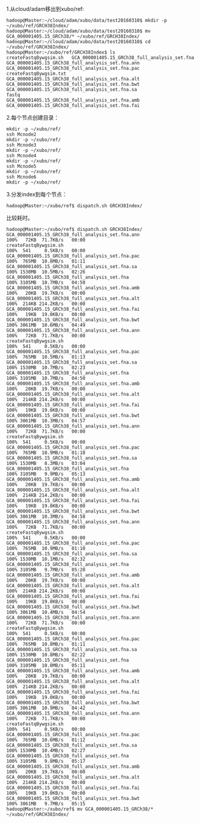 
1.从cloud/adam移出到xubo/ref:

	hadoop@Master:~/cloud/adam/xubo/data/test20160310$ mkdir -p ~/xubo/ref/GRCH38Index/
	hadoop@Master:~/cloud/adam/xubo/data/test20160310$ mv GCA_000001405.15_GRCh38/* ~/xubo/ref/GRCH38Index/
	hadoop@Master:~/cloud/adam/xubo/data/test20160310$ cd ~/xubo/ref/GRCH38Index/
	hadoop@Master:~/xubo/ref/GRCH38Index$ ls
	createFastqBywgsim.sh   GCA_000001405.15_GRCh38_full_analysis_set.fna      GCA_000001405.15_GRCh38_full_analysis_set.fna.ann  GCA_000001405.15_GRCh38_full_analysis_set.fna.pac
	createFastqBywgsim.txt  GCA_000001405.15_GRCh38_full_analysis_set.fna.alt  GCA_000001405.15_GRCh38_full_analysis_set.fna.bwt  GCA_000001405.15_GRCh38_full_analysis_set.fna.sa
	fastq                   GCA_000001405.15_GRCh38_full_analysis_set.fna.amb  GCA_000001405.15_GRCh38_full_analysis_set.fna.fai


2.每个节点创建目录：

	mkdir -p ~/xubo/ref/
	ssh Mcnode2
	mkdir -p ~/xubo/ref/
	ssh Mcnode3
	mkdir -p ~/xubo/ref/
	ssh Mcnode4
	mkdir -p ~/xubo/ref/
	ssh Mcnode5
	mkdir -p ~/xubo/ref/
	ssh Mcnode6
	mkdir -p ~/xubo/ref/


3.分发index到每个节点：

	hadoop@Master:~/xubo/ref$ dispatch.sh GRCH38Index/

比较耗时。
	
	hadoop@Master:~/xubo/ref$ dispatch.sh GRCH38Index/
	GCA_000001405.15_GRCh38_full_analysis_set.fna.ann                                                                                                            100%   72KB  71.7KB/s   00:00    
	createFastqBywgsim.sh                                                                                                                                        100%  541     0.5KB/s   00:00    
	GCA_000001405.15_GRCh38_full_analysis_set.fna.pac                                                                                                            100%  765MB  10.8MB/s   01:11    
	GCA_000001405.15_GRCh38_full_analysis_set.fna.sa                                                                                                             100% 1530MB  10.5MB/s   02:26    
	GCA_000001405.15_GRCh38_full_analysis_set.fna                                                                                                                100% 3105MB  10.7MB/s   04:50    
	GCA_000001405.15_GRCh38_full_analysis_set.fna.amb                                                                                                            100%   20KB  19.7KB/s   00:00    
	GCA_000001405.15_GRCh38_full_analysis_set.fna.alt                                                                                                            100%  214KB 214.2KB/s   00:00    
	GCA_000001405.15_GRCh38_full_analysis_set.fna.fai                                                                                                            100%   19KB  19.0KB/s   00:00    
	GCA_000001405.15_GRCh38_full_analysis_set.fna.bwt                                                                                                            100% 3061MB  10.6MB/s   04:49    
	GCA_000001405.15_GRCh38_full_analysis_set.fna.ann                                                                                                            100%   72KB  71.7KB/s   00:00    
	createFastqBywgsim.sh                                                                                                                                        100%  541     0.5KB/s   00:00    
	GCA_000001405.15_GRCh38_full_analysis_set.fna.pac                                                                                                            100%  765MB  10.5MB/s   01:13    
	GCA_000001405.15_GRCh38_full_analysis_set.fna.sa                                                                                                             100% 1530MB  10.7MB/s   02:23    
	GCA_000001405.15_GRCh38_full_analysis_set.fna                                                                                                                100% 3105MB  10.7MB/s   04:50    
	GCA_000001405.15_GRCh38_full_analysis_set.fna.amb                                                                                                            100%   20KB  19.7KB/s   00:00    
	GCA_000001405.15_GRCh38_full_analysis_set.fna.alt                                                                                                            100%  214KB 214.2KB/s   00:00    
	GCA_000001405.15_GRCh38_full_analysis_set.fna.fai                                                                                                            100%   19KB  19.0KB/s   00:00    
	GCA_000001405.15_GRCh38_full_analysis_set.fna.bwt                                                                                                            100% 3061MB  10.3MB/s   04:57    
	GCA_000001405.15_GRCh38_full_analysis_set.fna.ann                                                                                                            100%   72KB  71.7KB/s   00:00    
	createFastqBywgsim.sh                                                                                                                                        100%  541     0.5KB/s   00:00    
	GCA_000001405.15_GRCh38_full_analysis_set.fna.pac                                                                                                            100%  765MB  10.9MB/s   01:10    
	GCA_000001405.15_GRCh38_full_analysis_set.fna.sa                                                                                                             100% 1530MB   8.3MB/s   03:04    
	GCA_000001405.15_GRCh38_full_analysis_set.fna                                                                                                                100% 3105MB   9.9MB/s   05:13    
	GCA_000001405.15_GRCh38_full_analysis_set.fna.amb                                                                                                            100%   20KB  19.7KB/s   00:00    
	GCA_000001405.15_GRCh38_full_analysis_set.fna.alt                                                                                                            100%  214KB 214.2KB/s   00:00    
	GCA_000001405.15_GRCh38_full_analysis_set.fna.fai                                                                                                            100%   19KB  19.0KB/s   00:00    
	GCA_000001405.15_GRCh38_full_analysis_set.fna.bwt                                                                                                            100% 3061MB  10.3MB/s   04:58    
	GCA_000001405.15_GRCh38_full_analysis_set.fna.ann                                                                                                            100%   72KB  71.7KB/s   00:00    
	createFastqBywgsim.sh                                                                                                                                        100%  541     0.5KB/s   00:00    
	GCA_000001405.15_GRCh38_full_analysis_set.fna.pac                                                                                                            100%  765MB  10.9MB/s   01:10    
	GCA_000001405.15_GRCh38_full_analysis_set.fna.sa                                                                                                             100% 1530MB  10.1MB/s   02:32    
	GCA_000001405.15_GRCh38_full_analysis_set.fna                                                                                                                100% 3105MB   9.7MB/s   05:20    
	GCA_000001405.15_GRCh38_full_analysis_set.fna.amb                                                                                                            100%   20KB  19.7KB/s   00:00    
	GCA_000001405.15_GRCh38_full_analysis_set.fna.alt                                                                                                            100%  214KB 214.2KB/s   00:00    
	GCA_000001405.15_GRCh38_full_analysis_set.fna.fai                                                                                                            100%   19KB  19.0KB/s   00:00    
	GCA_000001405.15_GRCh38_full_analysis_set.fna.bwt                                                                                                            100% 3061MB  10.4MB/s   04:54    
	GCA_000001405.15_GRCh38_full_analysis_set.fna.ann                                                                                                            100%   72KB  71.7KB/s   00:00    
	createFastqBywgsim.sh                                                                                                                                        100%  541     0.5KB/s   00:00    
	GCA_000001405.15_GRCh38_full_analysis_set.fna.pac                                                                                                            100%  765MB  10.8MB/s   01:11    
	GCA_000001405.15_GRCh38_full_analysis_set.fna.sa                                                                                                             100% 1530MB  10.8MB/s   02:22    
	GCA_000001405.15_GRCh38_full_analysis_set.fna                                                                                                                100% 3105MB  10.0MB/s   05:11    
	GCA_000001405.15_GRCh38_full_analysis_set.fna.amb                                                                                                            100%   20KB  19.7KB/s   00:00    
	GCA_000001405.15_GRCh38_full_analysis_set.fna.alt                                                                                                            100%  214KB 214.2KB/s   00:00    
	GCA_000001405.15_GRCh38_full_analysis_set.fna.fai                                                                                                            100%   19KB  19.0KB/s   00:00    
	GCA_000001405.15_GRCh38_full_analysis_set.fna.bwt                                                                                                            100% 3061MB  10.9MB/s   04:42    
	GCA_000001405.15_GRCh38_full_analysis_set.fna.ann                                                                                                            100%   72KB  71.7KB/s   00:00    
	createFastqBywgsim.sh                                                                                                                                        100%  541     0.5KB/s   00:00    
	GCA_000001405.15_GRCh38_full_analysis_set.fna.pac                                                                                                            100%  765MB  10.6MB/s   01:12    
	GCA_000001405.15_GRCh38_full_analysis_set.fna.sa                                                                                                             100% 1530MB  10.4MB/s   02:27    
	GCA_000001405.15_GRCh38_full_analysis_set.fna                                                                                                                100% 3105MB   9.8MB/s   05:17    
	GCA_000001405.15_GRCh38_full_analysis_set.fna.amb                                                                                                            100%   20KB  19.7KB/s   00:00    
	GCA_000001405.15_GRCh38_full_analysis_set.fna.alt                                                                                                            100%  214KB 214.2KB/s   00:00    
	GCA_000001405.15_GRCh38_full_analysis_set.fna.fai                                                                                                            100%   19KB  19.0KB/s   00:00    
	GCA_000001405.15_GRCh38_full_analysis_set.fna.bwt                                                                                                            100% 3061MB   9.7MB/s   05:15    
	hadoop@Master:~/xubo/ref$ mv GCA_000001405.15_GRCh38/* ~/xubo/ref/GRCH38Index/
